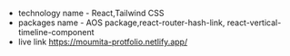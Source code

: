 + technology name - React,Tailwind CSS
+ packages name - AOS package,react-router-hash-link, react-vertical-timeline-component
+ live link https://moumita-protfolio.netlify.app/